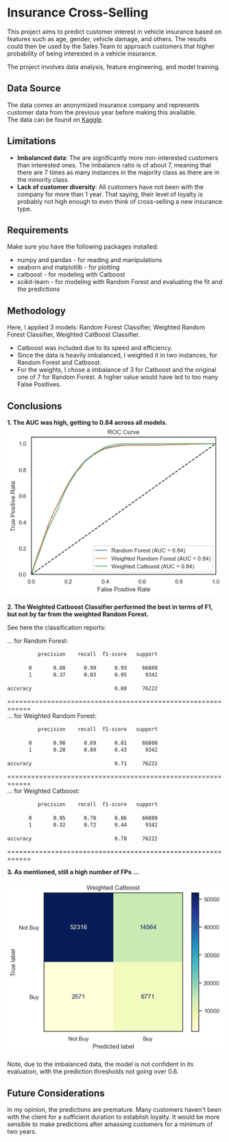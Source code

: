 # Insurance Cross-Selling
This project aims to predict customer interest in vehicle insurance based on features such as age, gender, vehicle damage, and others.
The results could then be used by the Sales Team to approach customers that higher probability of being interested in a vehicle insurance.  

The project involves data analysis, feature engineering, and model training.

## Data Source
The data comes an anonymized insurance company and represents customer data from the previous year before making this available.   
The data can be found on [Kaggle](https://www.kaggle.com/datasets/anmolkumar/health-insurance-cross-sell-prediction).

## Limitations
* **Imbalanced data**: The are significantly more non-interested customers than interested ones. The imbalance ratio is of about 7, meaning that there are 7 times as many instances in the majority class as there are in the minority class.
* **Lack of customer diversity**: All customers have not been with the company for more than 1 year. 
That saying, their level of loyalty is probably not high enough to even think of cross-selling a new insurance type.

## Requirements
Make sure you have the following packages installed:
* numpy and pandas - for reading and manipulations
* seaborn and matplotlib - for plotting
* catboost - for modeling with Catboost
* scikit-learn - for modeling with Random Forest and evaluating the fit and the predictions

## Methodology
Here, I applied 3 models: Random Forest Classifier, Weighted Random Forest Classifier, Weighted CatBoost Classifier.  
* Catboost was included due to its speed and efficiency. 
* Since the data is heavily imbalanced, I weighted it in two instances, for Random Forest and Catboost.
* For the weights, I chose a imbalance of 3 for Catboost and the original one of 7 for Random Forest. A higher value would have led to too many False Positives.

## Conclusions
**1. The AUC was high, getting to 0.84 across all models.**
![](plots/ROC_AUC.png)

**2. The Weighted Catboost Classifier performed the best in terms of F1, but not by far from the weighted Random Forest.**

See here the classification reports: 

... for Random Forest:

              precision    recall  f1-score   support

           0       0.88      0.99      0.93     66880
           1       0.37      0.03      0.05      9342

    accuracy                           0.88     76222

============================================================  
... for Weighted Random Forest:

              precision    recall  f1-score   support

           0       0.98      0.69      0.81     66880
           1       0.28      0.89      0.43      9342

    accuracy                           0.71     76222

============================================================  
... for Weighted Catboost:

              precision    recall  f1-score   support

           0       0.95      0.78      0.86     66880
           1       0.32      0.72      0.44      9342

    accuracy                           0.78     76222

============================================================  


**3. As mentioned, still a high number of FPs ...**

![](plots/confusion_matrix_catboost.png)

Note, due to the imbalanced data, the model is not confident in its evaluation, with the prediction thresholds not going over 0.6.

## Future Considerations
In my opinion, the predictions are premature. Many customers haven't been with the client for a sufficient duration to establish loyalty.
It would be more sensible to make predictions after amassing customers for a minimum of two years.
